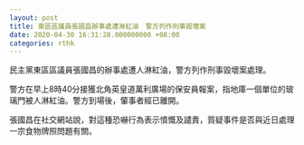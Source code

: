 ```yaml
---
layout: post
title: 東區區議員張國昌辦事處遭淋紅油　警方列作刑事毀壞案
date: 2020-04-30 16:31:28.000000000 +08:00
categories: rthk
---
```


民主黨東區區議員張國昌的辦事處遭人淋紅油，警方列作刑事毀壞案處理。

警方在早上8時40分接獲北角英皇道萬利廣場的保安員報案，指地庫一個單位的玻璃門被人淋紅油。警方到場後，𦘦事者經已離開。

張國昌在社交網站說，對這種恐嚇行為表示憤慨及譴責，質疑事件是否與近日處理一宗食物牌照問題有關。
